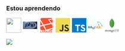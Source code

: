 ### Estou aprendendo

<img src="https://cdn.jsdelivr.net/gh/devicons/devicon/icons/java/java-original.svg" width="40" height="40"/> <img src="https://github.com/devicons/devicon/blob/v2.15.1/icons/php/php-original.svg" width="40" height="40"/> <img src="https://github.com/devicons/devicon/blob/v2.15.1/icons/laravel/laravel-plain-wordmark.svg" width="40" height="40"/> <img src="https://github.com/devicons/devicon/blob/v2.15.1/icons/javascript/javascript-original.svg" width="40" height="40"/> <img src="https://github.com/devicons/devicon/blob/v2.15.1/icons/typescript/typescript-original.svg" width="40" height="40"/> <img src="https://github.com/devicons/devicon/blob/v2.15.1/icons/mysql/mysql-original-wordmark.svg" width="40" height="40"/> <img src="https://github.com/devicons/devicon/blob/v2.15.1/icons/mongodb/mongodb-original-wordmark.svg" width="40" height="40"/>

<div>
<a href="https://github.com/dedsdead">
<img height="180em" src="https://github-readme-stats.vercel.app/api?username=dedsdead&show_icons=true&theme=dracula&include_all_commits=true&count_private=true"/>
</div>

<!--
**dedsdead/dedsdead** is a ✨ _special_ ✨ repository because its `README.md` (this file) appears on your GitHub profile.

Here are some ideas to get you started:

- 🔭 I’m currently working on ...
- 🌱 I’m currently learning ...
- 👯 I’m looking to collaborate on ...
- 🤔 I’m looking for help with ...
- 💬 Ask me about ...
- 📫 How to reach me: ...
- 😄 Pronouns: ...
- ⚡ Fun fact: ...
-->
